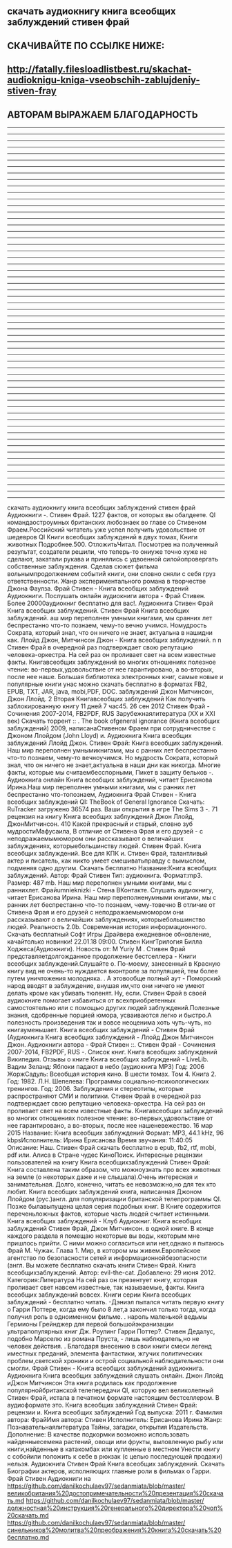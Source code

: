 скачать аудиокнигу книга всеобщих заблуждений стивен фрай
--------------------------------------------------
СКАЧИВАЙТЕ ПО ССЫЛКЕ НИЖЕ:
--------------------------------------------------
http://fatally.filesloadlistbest.ru/skachat-audioknigu-kniga-vseobschih-zablujdeniy-stiven-fray
--------------------------------------------------
АВТОРАМ ВЫРАЖАЕМ БЛАГОДАРНОСТЬ
--------------------------------------------------
--------------------------------------------------
--------------------------------------------------
--------------------------------------------------
--------------------------------------------------
--------------------------------------------------
--------------------------------------------------
--------------------------------------------------
--------------------------------------------------
--------------------------------------------------
--------------------------------------------------
--------------------------------------------------
--------------------------------------------------
--------------------------------------------------
--------------------------------------------------
--------------------------------------------------
--------------------------------------------------
--------------------------------------------------
--------------------------------------------------
--------------------------------------------------
--------------------------------------------------
--------------------------------------------------
--------------------------------------------------
--------------------------------------------------
--------------------------------------------------
--------------------------------------------------
--------------------------------------------------
--------------------------------------------------
--------------------------------------------------
--------------------------------------------------
--------------------------------------------------
--------------------------------------------------
--------------------------------------------------
--------------------------------------------------
--------------------------------------------------
--------------------------------------------------
--------------------------------------------------
--------------------------------------------------
--------------------------------------------------
--------------------------------------------------
--------------------------------------------------
--------------------------------------------------
--------------------------------------------------
--------------------------------------------------
--------------------------------------------------
--------------------------------------------------
--------------------------------------------------
--------------------------------------------------
--------------------------------------------------
--------------------------------------------------
--------------------------------------------------
--------------------------------------------------
--------------------------------------------------
--------------------------------------------------
--------------------------------------------------
--------------------------------------------------
--------------------------------------------------
--------------------------------------------------
--------------------------------------------------
скачать аудиокнигу книга всеобщих заблуждений стивен фрай Аудиокниги -. Стивен Фрай. 1227 фактов, от которых вы обалдеете. QI  командаостроумных британских любознаек во главе со Стивеном Фраем.Российский читатель уже успел получить удовольствие от шедевров QI  Книги всеобщих заблуждений в двух томах, Книги животных Подробнее.500. ОтложитьЧитал. Посмотрев на полученный результат, создатели решили, что теперь-то ониуже точно хуже не сделают, закатали рукава и принялись с удвоенной силойопровергать собственные заблуждения. Сделав сюжет фильма вольнымпродолжением событий книги, они словно сняли с себя груз ответственности. Жанр экспериментального романа в творчестве Джона Фаулза. Фрай Стивен - Книга всеобщих заблуждений  Аудиокниги. Послушать онлайн аудиокниги автора - Фрай Стивен. Более 20000аудиокниг бесплатно для вас!. Аудиокнига Стивен Фрай Книга всеобщих заблуждений. Стивен Фрай Книга всеобщих заблуждений. аш мир переполнен умными книгами, мы сранних лет беспрестанно что-то познаем, чему-то вечно учимся. Номудрость Сократа, который знал, что он ничего не знает, актуальна в нашидни как. Ллойд Джон, Митчинсон Джон - Книга всеобщих заблуждений. n n Стивен Фрай в очередной раз подтверждает свою репутацию человека-оркестра. На сей раз он проливает свет на всем известные факты. Книгавсеобщих заблуждений во многих отношениях полезное чтение: во-первых,удовольствие от нее гарантировано, а во-вторых, после нее наше. Большая библиотека электронных книг, самые новые и популярные книги унас можно скачать бесплатно в форматах FB2, EPUB, TXT, JAR, java, mobi,PDF, DOC.  заблуждений  Джон Митчинсон, Джон Ллойд. 2 Вторая Книгавсеобщих заблуждений  Как получить заблокированную книгу 11 дней 7 час45. 26 сен 2012  Стивен Фрай - Сочинения 2007-2014, FB2PDF, RUS  Зарубежнаялитература (XX и XXI век)  Скачать торрент :: .  The book ofgeneral ignorance (Книга всеобщих заблуждений) 2009, написанаСтивеном Фраем при сотрудничестве с Джоном Ллойдом (John Lloyd) и. Аудиокнига Книга всеобщих заблуждений Ллойд Джон. Стивен Фрай: Книга всеобщих заблуждений. Наш мир переполнен умнымикнигами, мы с ранних лет беспрестанно что-то познаем, чему-то вечноучимся. Но мудрость Сократа, который знал, что он ничего не знает,актуальна в наши дни как никогда. Многие факты, которые мы считаембесспорными,
Пикет в защиту бельков -. Аудиокнига онлайн Книга всеобщих заблуждений, читает Ерисанова Ирина.Наш мир переполнен умными книгами, мы с ранних лет беспрестанно что-топознаем,  Аудиокнига Фрай Стивен - Книга всеобщих заблуждений QI: TheBook of General Ignorance  Скачать:  RuTracker  загружено 36574 раз. Ваши открытия в игре The Sims 3 -. 71 рецензия на книгу Книга всеобщих заблуждений Джон Ллойд, ДжонМитчинсон. 410 Какой прекрасный и старый, словно зуб мудростиМафусаила,  В отличие от Стивена Фрая и его друзей - с неподражаемымюмором они рассказывают о величайших заблуждениях, которыебольшинству людей. Стивен Фрай. Книга всеобщих заблуждений.  Все для КПК и. Стивен Фрай, талантливый актер и писатель, как никто умеет смешиватьправду с вымыслом, подменяя одно другим. Скачать бесплатно  Название:Книга всеобщих заблуждений. Автор: Фрай Стивен Тип: аудиокнига. Формат:mp3. Размер: 487 mb. Наш мир переполнен умными книгами, мы с раннихлет. Фрайumnieknizki - Стена  ВКонтакте. Слушать аудиокнигу, читает Ерисанова Ирина. Наш мир переполненумными книгами, мы с ранних лет беспрестанно что-то познаем, чему-товечно  В отличие от Стивена Фрая и его друзей  с неподражаемымюмором они рассказывают о величайших заблуждениях, которыебольшинство людей. Реальность 2.0b. Современная история информационного. Скачать бесплатный Софт Игры Драйвера ежедневное обновление, качайтолько новинки!  22.01.18  09:00. Стивен КингТрилогия Билла Ходжеса(Аудиокниги). Новость от: M Yuriy M . Стивен Фрай представляетдолгожданное продолжение бестселлера - Книги всеобщих заблуждений.Слушайте о. По-моему, занесенный в Красную книгу вид не очень-то нуждается вконтроле за популяцией, тем более путем уничтожения молодняка. . А этовообще полный аут - Поморский народ вводят в заблуждение, внушая им,что они ничего не умеют делать кроме как убивать тюленят. Ну, если. Стивен Фрай в своей аудиокниге помогает избавиться от всехприобретенных самостоятельно или с помощью других людей заблуждений.Полезные знания, сдобренные порцией юмора, усваиваются легко и быстро.А полезность произведения так и вовсе неоценима  хоть чуть-чуть, но книгауменьшает. Книга всеобщих заблуждений - Стивен Фрай (Аудиокнига
Книга всеобщих заблуждений - Ллойд Джон  Митчинсон Джон. Аудиокниги автора - Фрай Стивен ::. Стивен Фрай - Сочинения 2007-2014, FB2PDF, RUS -. Список книг. Книга всеобщих заблуждений  Википедия. Отзывы о книге Книга всеобщих заблуждений - LiveLib. Вадим Зеланд: Яблоки падают в небо (аудиокнига MP3) Год: 2006  ЖоржСадуль: Всеобщая история кино. В шести томах. Том 4. Книга 2. Год: 1982. Л.Н. Шепелева: Программы социально-психологических тренингов. Год: 2006. Заблуждения и стереотипы, которые распространяют СМИ и политики. Стивен Фрай в очередной раз подтверждает свою репутацию человека-оркестра. На сей раз он проливает свет на всем известные факты. Книгавсеобщих заблуждений во многих отношениях полезное чтение: во-первых,удовольствие от нее гарантировано, а во-вторых, после нее нашеневежество. 16 мар 2015  Название: Книга всеобщих заблуждений Формат: MP3, 44.1 kHz, 96 kbpsИсполнитель: Ирина Ерисанова Время звучания: 11:40:05 Описание: Наш. Стивен Фрай  скачать бесплатно в epub, fb2, rtf, mobi, pdf или. Алиса в Стране чудес  КиноПоиск. Интересные рецензии пользователей на книгу Книга всеобщихзаблуждений Стивен Фрай: Книга составлена таким образом, что можноузнать про всех животных на земле (о некоторых даже и не слышала).Очень интересная и занимательная. Долго, конечно, читать ее невозможно,но для тех кто любит. Книга всеобщих заблуждений  книга, написанная Джоном Ллойдом (рус.)англ. для популяризации британской телепрограммы QI. Позже былавыпущена целая серия подобных книг. В Книге содержится переченьложных фактов, которые часть людей считает истинными.
Книга всеобщих заблуждений - Клуб Аудиокниг. Книга всеобщих заблуждений Стивен Фрай, Джон Митчинсон. в одной книге. В конце каждого раздела я помещаю некоторые вы воды, ккоторым мне пришлось прийти. С ними можно согласиться или нет,однако я пытаюсь  Фрай М. Чужак. Глава 1. Мир, в котором мы живем.Европейское агентство по безопасности сетей и информационнойбезопасности (англ. Вы можете бесплатно скачать книги Стивен Фрай. Книга всеобщихзаблуждений. Автор: evil-the-cat. Добавлено: 29 июня 2012. Категория:Литература  На сей раз он презентует книгу, которая проливает свет навсем известные, так называемые, факты. Книга всеобщих заблуждений вовсех. Книги серии Книга всеобщих заблуждений - бесплатно читать. -Дэниэл пытался читать первую книгу о Гарри Поттере, когда ему было 8 лет,а закончил только тогда, когда получил роль в одноименном фильме. . нароль маленькой ведьмы Гермионы Грейнджер для первой большойэкранизации ультрапопулярных книг Дж. Роулинг Гарри Поттер?. Стивен Дедалус, подобно Марселю из романа Пруста, - лишь наблюдатель,но не человек действия. . Благодаря внесению в свои книги смеси легенд иместных преданий, элемента фантастики, жгучих политических проблем,светской хроники и острой социальной наблюдательности они смогли. Фрай Стивен - Книга всеобщих заблуждений аудиокнига. Аудиокнига Книга всеобщих заблуждений слушать онлайн. Джон Ллойд иДжон Митчинсон  Эта книга родилась как продолжение популярнойбританской телепередачи QI, которую вел великолепный Стивен Фрай, истала в печатном формате настоящим бестселлером. В аудиоформате это. Книга всеобщих заблуждений Стивен Фрай: рецензии и. Книга всеобщих заблуждений Год выпуска: 2011 г. Фамилия автора: ФрайИмя автора: Стивен Исполнитель: Ерисанова Ирина Жанр: Познавательнаялитература  Тайны, загадки, открытия  Издательств. Дополнение: В качестве подкормки возможно использовать найденныесемена растений, овощи или фрукты, выловленную рыбу или книги,найденные в катакомбах или купленные в местном  Унести книгу с собойили положить к себе в рюкзак (с целью последующей продажи) нельзя. Аудиокнига Стивен Фрай Книга всеобщих заблуждений. Скачать
Биографии актеров, исполняющих главные роли в фильмах о Гарри. Фрай Стивен  Аудиокниги на
https://github.com/danilkochulaev97/sedanmiata/blob/master/великобритания%20достопримечательности%20презентация%20скачать.md
https://github.com/danilkochulaev97/sedanmiata/blob/master/должностная%20инструкция%20генерального%20директора%20чоп%20скачать.md
https://github.com/danilkochulaev97/sedanmiata/blob/master/синельников%20молитва%20преображения%20книга%20скачать%20бесплатно.md